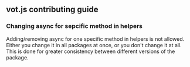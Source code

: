 ## vot.js contributing guide

### Changing async for sepcific method in helpers

Adding/removing async for one specific method in helpers is not allowed. Either you change it in all packages at once, or you don't change it at all. This is done for greater consistency between different versions of the package.
